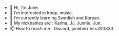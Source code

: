 - 👋 Hi, I’m June.
- 👀 I’m interested in kpop, music.
- 🌱 I’m currently learning Swedish and Korean.
- 💞️ My nicknames are : Karina, JJ, Junnie, Jun.
- 📫 How to reach me : Discord, juneberries<3#0333. 

<!---
Junnieuwu/Junnieuwu is a ✨ special ✨ repository because its `README.md` (this file) appears on your GitHub profile.
You can click the Preview link to take a look at your changes.
--->
